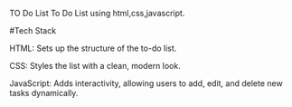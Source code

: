 TO Do List
To Do List using html,css,javascript.

#Tech Stack


HTML: Sets up the structure of the to-do list.


CSS: Styles the list with a clean, modern look.


JavaScript​: Adds interactivity, allowing users to add, edit, and delete new tasks dynamically.

